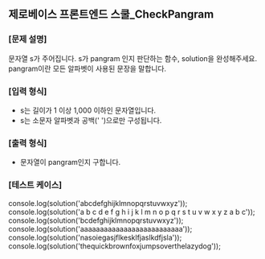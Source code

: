## 제로베이스 프론트엔드 스쿨\_CheckPangram

### [문제 설명]

문자열 s가 주어집니다. s가 pangram 인지 판단하는 함수, solution을 완성해주세요.
pangram이란 모든 알파벳이 사용된 문장을 말합니다.

### [입력 형식]

- s는 길이가 1 이상 1,000 이하인 문자열입니다.
- s는 소문자 알파벳과 공백(' ')으로만 구성됩니다.

### [출력 형식]

- 문자열이 pangram인지 구합니다.

### [테스트 케이스]

console.log(solution('abcdefghijklmnopqrstuvwxyz'));
console.log(solution('a b c d e f g h i j k l m n o p q r s t u v w x y z a b c'));
console.log(solution('bcdefghijklmnopqrstuvwxyz'));
console.log(solution('aaaaaaaaaaaaaaaaaaaaaaaaaa'));
console.log(solution('nasoiegasjflkesklfjaslkdfjsla'));
console.log(solution('thequickbrownfoxjumpsoverthelazydog'));
